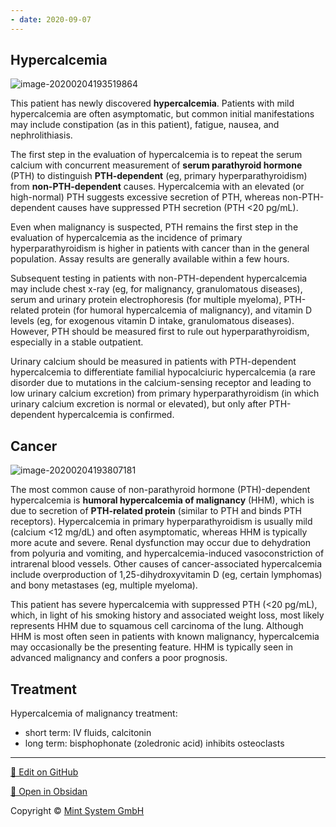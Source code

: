 ```yaml
---
- date: 2020-09-07
---
```


## Hypercalcemia

<!-- hypercalcemia workup -->

![image-20200204193519864](https://photos.thisispiggy.com/file/wikiFiles/image-20200204193519864.png)

This patient has newly discovered **hypercalcemia**.  Patients with mild hypercalcemia are often asymptomatic, but common  initial manifestations may include constipation (as in this patient),  fatigue, nausea, and nephrolithiasis.

The first step in the evaluation of hypercalcemia is to repeat the serum calcium with concurrent measurement of **serum parathyroid hormone** (PTH) to distinguish **PTH-dependent** (eg, primary hyperparathyroidism) from **non-PTH-dependent** causes. Hypercalcemia with an elevated (or high-normal) PTH suggests  excessive secretion of PTH, whereas non-PTH-dependent causes have  suppressed PTH secretion (PTH <20 pg/mL).

Even when malignancy is suspected, PTH remains the first step in the  evaluation of hypercalcemia as the incidence of primary  hyperparathyroidism is higher in patients with cancer than in the  general population. Assay results are generally available within a few  hours.

Subsequent testing in patients with non-PTH-dependent hypercalcemia may  include chest x-ray (eg, for malignancy, granulomatous diseases), serum  and urinary protein electrophoresis (for multiple myeloma), PTH-related  protein (for humoral hypercalcemia of malignancy), and vitamin D levels  (eg, for exogenous vitamin D intake, granulomatous diseases). However,  PTH should be measured first to rule out hyperparathyroidism, especially in a stable outpatient.

Urinary calcium should be measured in patients with PTH-dependent  hypercalcemia to differentiate familial hypocalciuric hypercalcemia (a  rare disorder due to mutations in the calcium-sensing receptor and  leading to low urinary calcium excretion) from primary  hyperparathyroidism (in which urinary calcium excretion is normal or  elevated), but only after PTH-dependent hypercalcemia is confirmed.

## Cancer

<!-- hypercalcemia of malignancy causes, mechanism, labs -->

![image-20200204193807181](https://photos.thisispiggy.com/file/wikiFiles/image-20200204193807181.png)

The most common cause of non-parathyroid hormone (PTH)-dependent hypercalcemia is **humoral hypercalcemia of malignancy** (HHM), which is due to secretion of **PTH-related protein** (similar to PTH and binds PTH receptors). Hypercalcemia in primary  hyperparathyroidism is usually mild (calcium <12 mg/dL) and often  asymptomatic, whereas HHM is typically more acute and severe. Renal  dysfunction may occur due to dehydration from polyuria and vomiting, and hypercalcemia-induced vasoconstriction of intrarenal blood vessels.  Other causes of cancer-associated hypercalcemia include overproduction  of 1,25-dihydroxyvitamin D (eg, certain lymphomas) and bony metastases  (eg, multiple myeloma).

This patient has severe  hypercalcemia with suppressed PTH (<20 pg/mL), which, in light of his smoking history and associated weight loss, most likely represents HHM  due to squamous cell carcinoma of the lung. Although HHM is most often  seen in patients with known malignancy, hypercalcemia may occasionally  be the presenting feature. HHM is typically seen in advanced malignancy and confers a poor prognosis.

## Treatment

Hypercalcemia of malignancy treatment:

- short term: IV fluids, calcitonin
- long term: bisphophonate (zoledronic acid) inhibits osteoclasts


<hr>

[📝 Edit on GitHub](https://github.com/Mint-System/Knowledge/blob/master/hypercalcemia.md)

[📂 Open in Obsidan](obsidian://open?vault=Knowledge%20Mint%20System&file=hypercalcemia.md ':target=_self')

<footer>Copyright © <a href="https://www.mint-system.ch/">Mint System GmbH</a></footer>